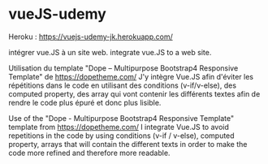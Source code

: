 # vueJS-udemy 
Heroku : https://vuejs-udemy-jk.herokuapp.com/

intégrer vue.JS à un site web.
integrate vue.JS to a web site.

Utilisation du template "Dope – Multipurpose Bootstrap4 Responsive Template" de https://dopetheme.com/
J'y intègre Vue.JS afin d'éviter les répétitions dans le code en utilisant des conditions (v-if/v-else), des computed property,
des array qui vont contenir les différents textes afin de rendre le code plus épuré et donc plus lisible.



Use of the "Dope - Multipurpose Bootstrap4 Responsive Template" template from https://dopetheme.com/
I integrate Vue.JS to avoid repetitions in the code by using conditions (v-if / v-else), computed property,
arrays that will contain the different texts in order to make the code more refined and therefore more readable.

